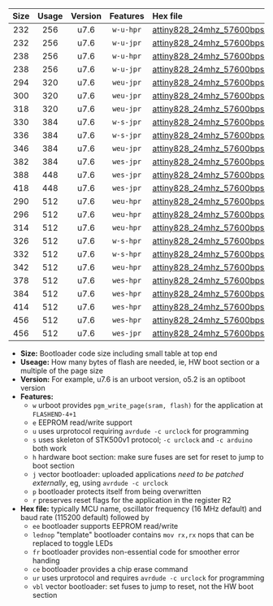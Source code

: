 |Size|Usage|Version|Features|Hex file|
|:-:|:-:|:-:|:-:|:--|
|232|256|u7.6|`w-u-hpr`|[attiny828_24mhz_57600bps_ur.hex](https://raw.githubusercontent.com/stefanrueger/urboot/main//attiny828_24mhz_57600bps_ur.hex)|
|232|256|u7.6|`w-u-jpr`|[attiny828_24mhz_57600bps_ur_vbl.hex](https://raw.githubusercontent.com/stefanrueger/urboot/main//attiny828_24mhz_57600bps_ur_vbl.hex)|
|238|256|u7.6|`w-u-hpr`|[attiny828_24mhz_57600bps_lednop_ur.hex](https://raw.githubusercontent.com/stefanrueger/urboot/main//attiny828_24mhz_57600bps_lednop_ur.hex)|
|238|256|u7.6|`w-u-jpr`|[attiny828_24mhz_57600bps_lednop_ur_vbl.hex](https://raw.githubusercontent.com/stefanrueger/urboot/main//attiny828_24mhz_57600bps_lednop_ur_vbl.hex)|
|294|320|u7.6|`weu-jpr`|[attiny828_24mhz_57600bps_ee_ur_vbl.hex](https://raw.githubusercontent.com/stefanrueger/urboot/main//attiny828_24mhz_57600bps_ee_ur_vbl.hex)|
|300|320|u7.6|`weu-jpr`|[attiny828_24mhz_57600bps_ee_lednop_ur_vbl.hex](https://raw.githubusercontent.com/stefanrueger/urboot/main//attiny828_24mhz_57600bps_ee_lednop_ur_vbl.hex)|
|318|320|u7.6|`weu-jpr`|[attiny828_24mhz_57600bps_ee_lednop_fr_ur_vbl.hex](https://raw.githubusercontent.com/stefanrueger/urboot/main//attiny828_24mhz_57600bps_ee_lednop_fr_ur_vbl.hex)|
|330|384|u7.6|`w-s-jpr`|[attiny828_24mhz_57600bps_vbl.hex](https://raw.githubusercontent.com/stefanrueger/urboot/main//attiny828_24mhz_57600bps_vbl.hex)|
|336|384|u7.6|`w-s-jpr`|[attiny828_24mhz_57600bps_lednop_vbl.hex](https://raw.githubusercontent.com/stefanrueger/urboot/main//attiny828_24mhz_57600bps_lednop_vbl.hex)|
|346|384|u7.6|`weu-jpr`|[attiny828_24mhz_57600bps_ee_lednop_fr_ce_ur_vbl.hex](https://raw.githubusercontent.com/stefanrueger/urboot/main//attiny828_24mhz_57600bps_ee_lednop_fr_ce_ur_vbl.hex)|
|382|384|u7.6|`wes-jpr`|[attiny828_24mhz_57600bps_ee_vbl.hex](https://raw.githubusercontent.com/stefanrueger/urboot/main//attiny828_24mhz_57600bps_ee_vbl.hex)|
|388|448|u7.6|`wes-jpr`|[attiny828_24mhz_57600bps_ee_lednop_vbl.hex](https://raw.githubusercontent.com/stefanrueger/urboot/main//attiny828_24mhz_57600bps_ee_lednop_vbl.hex)|
|418|448|u7.6|`wes-jpr`|[attiny828_24mhz_57600bps_ee_lednop_fr_vbl.hex](https://raw.githubusercontent.com/stefanrueger/urboot/main//attiny828_24mhz_57600bps_ee_lednop_fr_vbl.hex)|
|290|512|u7.6|`weu-hpr`|[attiny828_24mhz_57600bps_ee_ur.hex](https://raw.githubusercontent.com/stefanrueger/urboot/main//attiny828_24mhz_57600bps_ee_ur.hex)|
|296|512|u7.6|`weu-hpr`|[attiny828_24mhz_57600bps_ee_lednop_ur.hex](https://raw.githubusercontent.com/stefanrueger/urboot/main//attiny828_24mhz_57600bps_ee_lednop_ur.hex)|
|314|512|u7.6|`weu-hpr`|[attiny828_24mhz_57600bps_ee_lednop_fr_ur.hex](https://raw.githubusercontent.com/stefanrueger/urboot/main//attiny828_24mhz_57600bps_ee_lednop_fr_ur.hex)|
|326|512|u7.6|`w-s-hpr`|[attiny828_24mhz_57600bps.hex](https://raw.githubusercontent.com/stefanrueger/urboot/main//attiny828_24mhz_57600bps.hex)|
|332|512|u7.6|`w-s-hpr`|[attiny828_24mhz_57600bps_lednop.hex](https://raw.githubusercontent.com/stefanrueger/urboot/main//attiny828_24mhz_57600bps_lednop.hex)|
|342|512|u7.6|`weu-hpr`|[attiny828_24mhz_57600bps_ee_lednop_fr_ce_ur.hex](https://raw.githubusercontent.com/stefanrueger/urboot/main//attiny828_24mhz_57600bps_ee_lednop_fr_ce_ur.hex)|
|378|512|u7.6|`wes-hpr`|[attiny828_24mhz_57600bps_ee.hex](https://raw.githubusercontent.com/stefanrueger/urboot/main//attiny828_24mhz_57600bps_ee.hex)|
|384|512|u7.6|`wes-hpr`|[attiny828_24mhz_57600bps_ee_lednop.hex](https://raw.githubusercontent.com/stefanrueger/urboot/main//attiny828_24mhz_57600bps_ee_lednop.hex)|
|414|512|u7.6|`wes-hpr`|[attiny828_24mhz_57600bps_ee_lednop_fr.hex](https://raw.githubusercontent.com/stefanrueger/urboot/main//attiny828_24mhz_57600bps_ee_lednop_fr.hex)|
|456|512|u7.6|`wes-hpr`|[attiny828_24mhz_57600bps_ee_lednop_fr_ce.hex](https://raw.githubusercontent.com/stefanrueger/urboot/main//attiny828_24mhz_57600bps_ee_lednop_fr_ce.hex)|
|456|512|u7.6|`wes-jpr`|[attiny828_24mhz_57600bps_ee_lednop_fr_ce_vbl.hex](https://raw.githubusercontent.com/stefanrueger/urboot/main//attiny828_24mhz_57600bps_ee_lednop_fr_ce_vbl.hex)|

- **Size:** Bootloader code size including small table at top end
- **Useage:** How many bytes of flash are needed, ie, HW boot section or a multiple of the page size
- **Version:** For example, u7.6 is an urboot version, o5.2 is an optiboot version
- **Features:**
  + `w` urboot provides `pgm_write_page(sram, flash)` for the application at `FLASHEND-4+1`
  + `e` EEPROM read/write support
  + `u` uses urprotocol requiring `avrdude -c urclock` for programming
  + `s` uses skeleton of STK500v1 protocol; `-c urclock` and `-c arduino` both work
  + `h` hardware boot section: make sure fuses are set for reset to jump to boot section
  + `j` vector bootloader: uploaded applications *need to be patched externally*, eg, using `avrdude -c urclock`
  + `p` bootloader protects itself from being overwritten
  + `r` preserves reset flags for the application in the register R2
- **Hex file:** typically MCU name, oscillator frequency (16 MHz default) and baud rate (115200 default) followed by
  + `ee` bootloader supports EEPROM read/write
  + `lednop` "template" bootloader contains `mov rx,rx` nops that can be replaced to toggle LEDs
  + `fr` bootloader provides non-essential code for smoother error handing
  + `ce` bootloader provides a chip erase command
  + `ur` uses urprotocol and requires `avrdude -c urclock` for programming
  + `vbl` vector bootloader: set fuses to jump to reset, not the HW boot section
